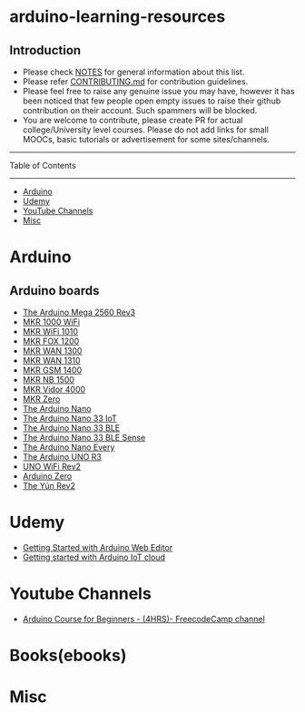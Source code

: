 # arduino-learning-resources

## Introduction

- Please check [NOTES](https://github.com/augnairobi/arduino-learning-resources/blob/1db1288ee8bf6fce267c6ad6130dcd5ac18df7e7/NOTES.md) for general information about this list.
- Please refer [CONTRIBUTING.md](https://github.com/augnairobi/arduino-learning-resources/blob/17795e48dc1af1e2f34afd8d792c296fec5ce2af/CONTRIBUTING.md) for contribution guidelines.
- Please feel free to raise any genuine issue you may have, however it has been noticed that few people open empty issues to raise their github contribution on their account. Such spammers will be blocked. 
- You are welcome to contribute, please create PR for actual college/University level courses. Please do not add links for small MOOCs, basic tutorials or advertisement for some sites/channels.

------------------------------

Table of Contents

------------------------------
- [Arduino](#Arduino)
- [Udemy](#Udemy)
- [YouTube Channels](#YouTube)
- [Misc](#misc)

# Arduino
  ## Arduino boards
 - [The Arduino Mega 2560 Rev3](https://docs.arduino.cc/hardware/mega-2560)
 - [MKR 1000 WiFi](https://docs.arduino.cc/hardware/mkr-1000-wifi)
 - [MKR WiFi 1010](https://docs.arduino.cc/hardware/mkr-wifi-1010)
 - [MKR FOX 1200](https://docs.arduino.cc/hardware/mkr-fox-1200)
 - [MKR WAN 1300](https://docs.arduino.cc/hardware/mkr-wan-1300)
 - [MKR WAN 1310](https://docs.arduino.cc/hardware/mkr-wan-1310)
 - [MKR GSM 1400](https://docs.arduino.cc/hardware/mkr-gsm-1400)
 - [MKR NB 1500](https://docs.arduino.cc/hardware/mkr-nb-1500)
 - [MKR Vidor 4000](https://docs.arduino.cc/hardware/mkr-vidor-4000)
 - [MKR Zero](https://docs.arduino.cc/hardware/mkr-zero)
 - [The Arduino Nano](https://docs.arduino.cc/hardware/nano)
 - [The Arduino Nano 33 IoT](https://docs.arduino.cc/hardware/nano-33-iot)
 - [The Arduino Nano 33 BLE](https://docs.arduino.cc/hardware/nano-33-ble)
 - [The Arduino Nano 33 BLE Sense](https://docs.arduino.cc/hardware/nano-33-ble-sense)
 - [The Arduino Nano Every](https://docs.arduino.cc/hardware/nano-every)
 - [The Arduino UNO R3](https://docs.arduino.cc/hardware/uno-rev3)
 - [UNO WiFi Rev2](https://docs.arduino.cc/hardware/uno-wifi-rev2)
 - [Arduino Zero](https://docs.arduino.cc/hardware/zero)
 - [The Yún Rev2](https://docs.arduino.cc/hardware/yun-rev2)

# Udemy
- [Getting Started with Arduino Web Editor](https://www.udemy.com/course/arduino-web-editor-getting-started-with-arduino-web-editor/)
- [Getting started with Arduino IoT cloud](https://www.udemy.com/course/getting-started-with-arduino-iot-cloud/)



# Youtube Channels
- [Arduino Course for Beginners - (4HRS)- FreecodeCamp channel ](https://youtu.be/zJ-LqeX_fLU)

# Books(ebooks)

# Misc


